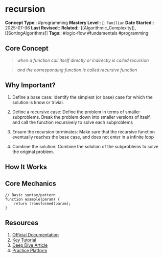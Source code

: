 # recursion

**Concept Type**:: #programming
**Mastery Level**:: `🧠 Familiar`
**Date Started**:: 2025-07-06
**Last Revised**::
**Related**:: [[Algorithmic_Complexity]], [[SortingAlgorithms]]
**Tags**:: #logic-flow #fundamentals #programming

## Core Concept

> _when a function call itself directly or indirectly is called recursion_

> _and the corresponding function is called recursive function_

## Why Important?

1. Define a base case: Identify the simplest (or base) case for which the solution is know
   or trivial.

2. Define a recursive case: Define the problem in terms of smaller subproblems. Break the problem
   down into smaller versions of itself, and call the function recursively to solve each subproblems

3. Ensure the recursion terminates: Make sure that the recursive function eventually reaches the
   base case, and does not enter in a infinite loop

4. Combine the solution: Combine the solution of the subproblems to solve the original problem.

## How It Works

## Core Mechanics

```<language>
// Basic syntax/pattern
function example(param) {
    return transformed(param);
}
```

## Resources

1. [Official Documentation](https://www.geeksforgeeks.org/introduction-to-recursion-2/)
2. [Key Tutorial]()
3. [Deep Dive Article]()
4. [Practice Platform]()
